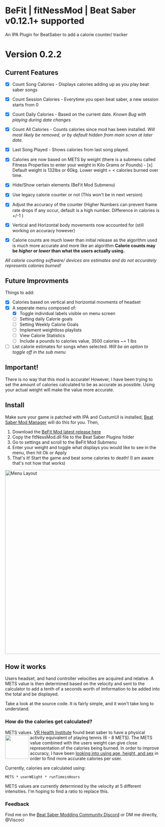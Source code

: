 # BeFit | fitNessMod | Beat Saber v0.12.1+ supported
An IPA Plugin for BeatSaber to add a calorie counter/ tracker

# Version 0.2.2
## Current Features
-  [x] Count Song Calories    - Displays calories adding up as you play beat saber songs
-  [x] Count Session Calories - Everytime you open beat saber, a new session starts from 0
-  [x] Count Daily Calories   - Based on the current date. *Known Bug with playing during date changes*
-  [x] Count All Calories     - Counts calories since mod has been installed. *Will most likely be removed, or by default hidden from main scren at later date.*
-  [x] Last Song Played       - Shows calories from last song played.

- [x] Calories are now based on METS by weight (there is a submenu called Fitness Properties to enter your weight in Kilo Grams or Pounds)
         - [x] Default weight is 132lbs or 60kg. Lower weight =  < calories burned over time.
- [x] Hide/Show certain elements (BeFit Mod Submenu)
- [x] Use legacy calorie counter or not (This won't be in next version)
- [x] Adjust the accuracy of the counter (Higher Numbers can prevent frame rate drops if any occur, default is a high number. Difference in calories is +/-1 )
- [x] Vertical and Horizontal body movements now accounted for (still working on accuracy however)
- [x] Calorie counts are much lower than initial release as the algorithm used is much more accurate and more like an algorithm
**Calorie counts may be *higher* or *lower* than what the users actually using.**

*All calorie counting software/ devices are estimates and do not accurately represents calories burned!*


## Future Improvments
Things to add:
* [x] Calories based on vertical and horizontal movments of headset
* [x] A seperate menu composed of:
  * [x] Toggle individual labels visible on menu screen
  * [ ] Setting daily Calorie goals
  * [ ] Setting Weekly Calorie Goals
  * [ ] Implement weightloss playlists
  * [ ] View Calorie Statistics
  * [ ] Include a pounds to calories value, 3500 calories ~= 1 lbs
* [ ] List calorie estimates for songs when selected. *Will be an option to toggle off in the sub menu*

## Important!
There is no way that this mod is accurate! However, I have been trying to set the amount of calories calculated to be as accurate as possible. Using your actual weight will make the value more accurate.



## Install
Make sure your game is patched with IPA and CustumUI is installed, [Beat Saber Mod Manager](https://github.com/Umbranoxio/BeatSaberModInstaller/releases) will do this for you. Then,
1.  Download the [BeFit Mod latest release here](https://github.com/viscoci/BeFit/releases)
2.  Copy the fitNessMod.dll file to the Beat Saber Plugins folder
3.  Go to settings and scroll to the BeFit Mod Submenu
4. Enter your weight and toggle what displays you would like to see in the menu, then hit Ok or Apply
5. That's it! Start the game and beat some calories to death! (I am aware that's not how that works)


<img src="https://visco.city/external/images/beFitv020.JPG" width="600" alt="Menu Layout"/>

## How it works
Users headset, and hand controller velocities are acquired and relative. A METS value is then determined based on the velocity and sent to the calculator to add a tenth of a seconds worth of imformation to be added into the total and be displayed.

Take a look at the source code. It is fairly simple, and it won't take long to understand.

### How do the calories get calculated?
METS values. [VR Health Institute](https://vrhealth.institute/portfolio/beat-saber/) found beat saber to have a physical activity equivalent of playing tennis (6 - 8 METS).
<a href="https://vrhealth.institute/methodology/"><img src="https://vrhealth.institute/wp-content/uploads/2017/08/Tennis-Pre-300-dpi.png" align="left" width="78" ></a>
The METS value combined with the users weight can give close representation of the calories being burned. In order to improve accuracy, I have been [looking into using age, height, and sex](https://sites.google.com/site/compendiumofphysicalactivities/corrected-mets) in order to find more accurate calories per user. 

Currently, calories are calculated using:
~~~
METS * userWEight * runTimeinHours
~~~
METS values are currently determined by the velocity at 5 different intensities. I'm hoping to find a ratio to replace this.


### Feedback
Find me on the [Beat Saber Modding Community Discord](https://discordapp.com/invite/beatsabermods) or DM me directly, @Viscoci
  

